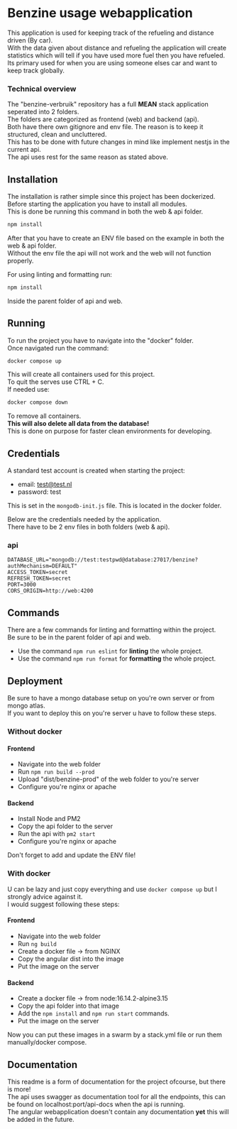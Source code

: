 # Benzine usage webapplication

This application is used for keeping track of the refueling and distance driven (By car). <br />
With the data given about distance and refueling the application will create statistics which will tell
if you have used more fuel then you have refueled. <br />
Its primary used for when you are using someone elses car and want to keep track globally.

### Technical overview

The "benzine-verbruik" repository has a full **MEAN** stack application seperated into 2 folders. <br />
The folders are categorized as frontend (web) and backend (api). <br />
Both have there own gitignore and env file. The reason is to keep it structured, clean and uncluttered. <br />
This has to be done with future changes in mind like implement nestjs in the current api. <br />
The api uses rest for the same reason as stated above.

## Installation

The installation is rather simple since this project has been dockerized. <br />
Before starting the application you have to install all modules. <br />
This is done be running this command in both the web & api folder.

```bash
npm install
```

After that you have to create an ENV file based on the example in both the web & api folder. <br />
Without the env file the api will not work and the web will not function properly. <br />

For using linting and formatting run:
```bash
npm install
```
Inside the parent folder of api and web.

## Running

To run the project you have to navigate into the "docker" folder. <br />
Once navigated run the command:

```bash
docker compose up
```

This will create all containers used for this project. <br />
To quit the serves use CTRL + C. <br />
If needed use:

```bash
docker compose down
```

To remove all containers. <br/>
**This will also delete all data from the database!** <br />
This is done on purpose for faster clean environments for developing.

## Credentials

A standard test account is created when starting the project:

-   email: test@test.nl
-   password: test

This is set in the `mongodb-init.js` file. This is located in the docker folder.

Below are the credentials needed by the application. <br />
There have to be 2 env files in both folders (web & api).

### api

```env
DATABASE_URL="mongodb://test:testpwd@database:27017/benzine?authMechanism=DEFAULT"
ACCESS_TOKEN=secret
REFRESH_TOKEN=secret
PORT=3000
CORS_ORIGIN=http://web:4200
```

## Commands
There are a few commands for linting and formatting within the project. <br />
Be sure to be in the parent folder of api and web. <br>
 - Use the command ```npm run eslint``` for **linting** the whole project. <br />
 - Use the command ```npm run format``` for **formatting** the whole project. <br />

## Deployment

Be sure to have a mongo database setup on you're own server or from mongo atlas. <br />
If you want to deploy this on you're server u have to follow these steps.

### Without docker

#### Frontend

-   Navigate into the web folder
-   Run `npm run build --prod`
-   Upload "dist/benzine-prod" of the web folder to you're server
-   Configure you're nginx or apache

#### Backend

-   Install Node and PM2
-   Copy the api folder to the server
-   Run the api with `pm2 start`
-   Configure you're nginx or apache

Don't forget to add and update the ENV file!

### With docker

U can be lazy and just copy everything and use `docker compose up` but I strongly advice against it. <br />
I would suggest following these steps:

#### Frontend

-   Navigate into the web folder
-   Run `ng build`
-   Create a docker file -> from NGINX
-   Copy the angular dist into the image
-   Put the image on the server

#### Backend

-   Create a docker file -> from node:16.14.2-alpine3.15
-   Copy the api folder into that image
-   Add the `npm install` and `npm run start` commands.
-   Put the image on the server

Now you can put these images in a swarm by a stack.yml file or run them manually/docker compose.

## Documentation

This readme is a form of documentation for the project ofcourse, but there is more! <br />
The api uses swagger as documentation tool for all the endpoints, this can be found on localhost:port/api-docs when the api is running. <br />
The angular webapplication doesn't contain any documentation **yet** this will be added in the future.
